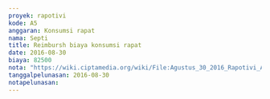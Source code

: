 ```yaml
---
proyek: rapotivi
kode: A5
anggaran: Konsumsi rapat
nama: Septi
title: Reimbursh biaya konsumsi rapat
date: 2016-08-30
biaya: 82500
nota: "https://wiki.ciptamedia.org/wiki/File:Agustus_30_2016_Rapotivi_A5_Biaya_konsumsi_rapat.jpg"
tanggalpelunasan: 2016-08-30
notapelunasan:
---
```

